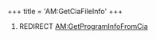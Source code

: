 +++
title = 'AM:GetCiaFileInfo'
+++

1.  REDIRECT
    [AM:GetProgramInfoFromCia](AM:GetProgramInfoFromCia "wikilink")
